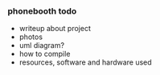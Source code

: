 ### phonebooth todo
* writeup about project
* photos
* uml diagram?
* how to compile
* resources, software and hardware used
